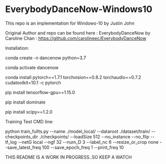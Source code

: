 # EverybodyDanceNow-Windows10

This repo is an implementation for Windows-10 by Justin John

Original Author and repo can be found here :
EverybodyDanceNow by Caroline Chan : https://github.com/carolineec/EverybodyDanceNow




Installation:


conda create -n dancenow python=3.7

conda activate dancenow


conda install pytorch==1.7.1 torchvision==0.8.2 torchaudio==0.7.2 cudatoolkit=10.1 -c pytorch

pip install tensorflow-gpu==1.15.0 

pip install dominate

pip install scipy==1.2.0


Training Test CMD line:

python train_fullts.py --name ./model_local/ --dataroot ./dataset/train/  --checkpoints_dir ./checkpoints/ --loadSize 512 --no_instance --no_flip --tf_log --netG local --ngf 32 --num_D 3 --label_nc 6 --resize_or_crop none --save_latest_freq 100 --save_epoch_freq 1 --print_freq 10   

THIS README IS A WORK IN PROGRESS..SO KEEP A WATCH 
